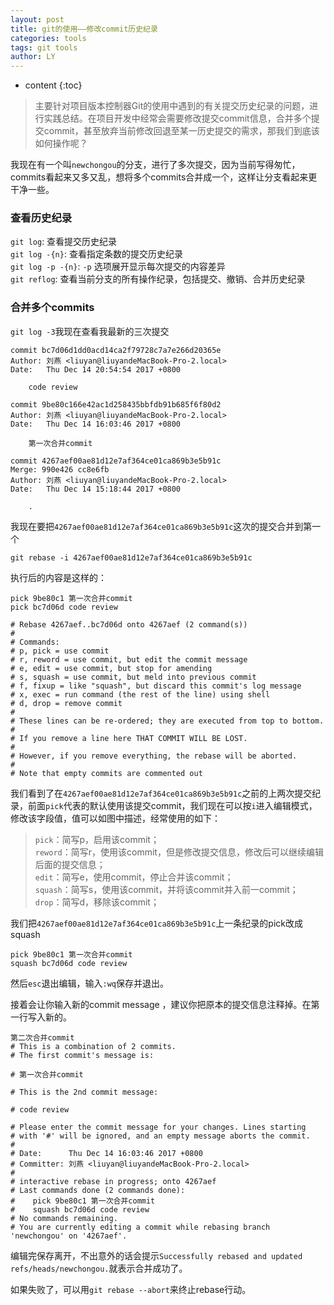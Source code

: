 ```yaml
---
layout: post
title: git的使用——修改commit历史纪录
categories: tools
tags: git tools
author: LY
---
```


* content
{:toc}  


> 主要针对项目版本控制器Git的使用中遇到的有关提交历史纪录的问题，进行实践总结。在项目开发中经常会需要修改提交commit信息，合并多个提交commit，甚至放弃当前修改回退至某一历史提交的需求，那我们到底该如何操作呢？













我现在有一个叫`newchongou`的分支，进行了多次提交，因为当前写得匆忙，commits看起来又多又乱，想将多个commits合并成一个，这样让分支看起来更干净一些。

### 查看历史纪录  

`git log`: 查看提交历史纪录  
`git log -{n}`: 查看指定条数的提交历史纪录  
`git log -p -{n}`: `-p` 选项展开显示每次提交的内容差异  
`git reflog`: 查看当前分支的所有操作纪录，包括提交、撤销、合并历史纪录  

### 合并多个commits  

`git log -3`我现在查看我最新的三次提交  

```shell
commit bc7d06d1dd0acd14ca2f79728c7a7e266d20365e
Author: 刘燕 <liuyan@liuyandeMacBook-Pro-2.local>
Date:   Thu Dec 14 20:54:54 2017 +0800

    code review

commit 9be80c166e42ac1d258435bbfdb91b685f6f80d2
Author: 刘燕 <liuyan@liuyandeMacBook-Pro-2.local>
Date:   Thu Dec 14 16:03:46 2017 +0800

    第一次合并commit

commit 4267aef00ae81d12e7af364ce01ca869b3e5b91c
Merge: 990e426 cc8e6fb
Author: 刘燕 <liuyan@liuyandeMacBook-Pro-2.local>
Date:   Thu Dec 14 15:18:44 2017 +0800

    .
```

我现在要把`4267aef00ae81d12e7af364ce01ca869b3e5b91c`这次的提交合并到第一个    

```shell
git rebase -i 4267aef00ae81d12e7af364ce01ca869b3e5b91c
```

执行后的内容是这样的：  

```shell
pick 9be80c1 第一次合并commit
pick bc7d06d code review

# Rebase 4267aef..bc7d06d onto 4267aef (2 command(s))
#
# Commands:
# p, pick = use commit
# r, reword = use commit, but edit the commit message
# e, edit = use commit, but stop for amending
# s, squash = use commit, but meld into previous commit
# f, fixup = like "squash", but discard this commit's log message
# x, exec = run command (the rest of the line) using shell
# d, drop = remove commit
#
# These lines can be re-ordered; they are executed from top to bottom.
#
# If you remove a line here THAT COMMIT WILL BE LOST.
#
# However, if you remove everything, the rebase will be aborted.
#
# Note that empty commits are commented out
```  

我们看到了在`4267aef00ae81d12e7af364ce01ca869b3e5b91c`之前的上两次提交纪录，前面`pick`代表的默认使用该提交commit，我们现在可以按`i`进入编辑模式，修改该字段值，值可以如图中描述，经常使用的如下：

> `pick`：简写p，启用该commit；  
  `reword`：简写r，使用该commit，但是修改提交信息，修改后可以继续编辑后面的提交信息；  
  `edit`：简写e，使用commit，停止合并该commit；  
  `squash`：简写s，使用该commit，并将该commit并入前一commit；  
  `drop`：简写d，移除该commit；  

我们把`4267aef00ae81d12e7af364ce01ca869b3e5b91c`上一条纪录的pick改成squash

```shell
pick 9be80c1 第一次合并commit
squash bc7d06d code review
```

然后`esc`退出编辑，输入`:wq`保存并退出。  

接着会让你输入新的commit message ，建议你把原本的提交信息注释掉。在第一行写入新的。 

```shell
第二次合并commit
# This is a combination of 2 commits.
# The first commit's message is:

# 第一次合并commit

# This is the 2nd commit message:

# code review

# Please enter the commit message for your changes. Lines starting
# with '#' will be ignored, and an empty message aborts the commit.
#
# Date:      Thu Dec 14 16:03:46 2017 +0800
# Committer: 刘燕 <liuyan@liuyandeMacBook-Pro-2.local>
#
# interactive rebase in progress; onto 4267aef
# Last commands done (2 commands done):
#    pick 9be80c1 第一次合并commit
#    squash bc7d06d code review
# No commands remaining.
# You are currently editing a commit while rebasing branch 'newchongou' on '4267aef'.
```  

编辑完保存离开，不出意外的话会提示`Successfully rebased and updated refs/heads/newchongou.`就表示合并成功了。  

如果失败了，可以用`git rebase --abort`来终止rebase行动。








